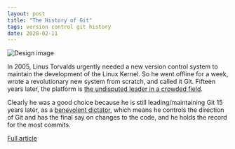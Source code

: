 ```yaml
---
layout: post
title: "The History of Git"
tags: version control git history
date: 2020-02-11
---
```


![Design image](https://cdn.welcometothejungle.co/uploads/collection/cover/2661/154883/collection_coder_stories.jpg)

In 2005, Linus Torvalds urgently needed a new version control system to 
maintain the development of the Linux Kernel. So he went offline for a week, 
wrote a revolutionary new system from scratch, and called it Git. Fifteen years 
later, the platform is 
[the undisputed leader in a crowded field](https://en.wikipedia.org/wiki/List_of_version-control_software).

Clearly he was a good choice because he is still leading/maintaining Git 15 
years later, as a 
[benevolent dictator](http://oss-watch.ac.uk/resources/benevolentdictatorgovernancemodel), 
which means he controls the direction of Git and has the final say on changes to the code, 
and he holds the record for the most commits.

[Full article](https://www.welcometothejungle.com/en/articles/btc-history-git)
